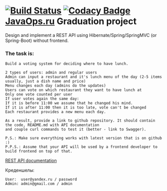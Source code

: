 [![Build Status](https://app.travis-ci.com/Vogulev/restaurant_voting.svg?branch=master)](https://app.travis-ci.com/Vogulev/restaurant_voting)
[![Codacy Badge](https://app.codacy.com/project/badge/Grade/fefa4c24b8ff472b8024fd5523859198)](https://www.codacy.com/gh/Vogulev/restaurant_voting/dashboard?utm_source=github.com&amp;utm_medium=referral&amp;utm_content=Vogulev/restaurant_voting&amp;utm_campaign=Badge_Grade)  
[JavaOps.ru](https://javaops.ru/view/topjava) Graduation project
====================================================================================
Design and implement a REST API using Hibernate/Spring/SpringMVC (or Spring-Boot) without frontend.

### **The task is:**

    Build a voting system for deciding where to have lunch.

    2 types of users: admin and regular users
    Admin can input a restaurant and it's lunch menu of the day (2-5 items usually, just a dish name and price)
    Menu changes each day (admins do the updates)
    Users can vote on which restaurant they want to have lunch at
    Only one vote counted per user
    If user votes again the same day:
    If it is before 11:00 we assume that he changed his mind.
    If it is after 11:00 then it is too late, vote can't be changed
    Each restaurant provides a new menu each day.

    As a result, provide a link to github repository. It should contain the code, README.md with API documentation 
    and couple curl commands to test it (better - link to Swagger).

    P.S.: Make sure everything works with latest version that is on github :)
    P.P.S.: Assume that your API will be used by a frontend developer to build frontend on top of that.

[REST API documentation](http://localhost:8080/swagger-ui.html)

Креденшелы:

    User:  user@yandex.ru / password
    Admin: admin@gmail.com / admin